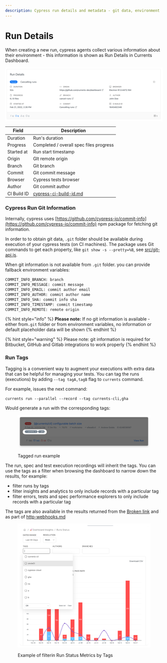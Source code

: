 ```yaml
---
description: Cypress run details and metadata - git data, environment
---
```


# Run Details

When creating a new run, cypress agents collect various information about their environment - this information is shown as Run Details in Currents Dashboard.

![Cypress run details example](../.gitbook/assets/cypress-run-details.png)

| Field       | Description                                                          |
| ----------- | -------------------------------------------------------------------- |
| Duration    | Run's duration                                                       |
| Progress    | Completed / overall spec files progress                              |
| Started at  | Run start timestamp                                                  |
| Origin      | GIt remote origin                                                    |
| Branch      | Git branch                                                           |
| Commit      | Git commit message                                                   |
| Browser     | Cypress tests browser                                                |
| Author      | Git commit author                                                    |
| CI Build ID | [cypress-ci-build-id.md](../guides/cypress-ci-build-id.md "mention") |

### Cypress Run Git Information

Internally, cypress uses [https://github.com/cypress-io/commit-info](https://github.com/cypress-io/commit-info) npm package for fetching git information.

In order to to obtain git data, `.git` folder should be available during execution of your cypress tests (on CI machines). The package uses Git commands to get each property, like `git show -s --pretty=%B`, see [src/git-api.js](https://github.com/cypress-io/commit-info/blob/master/src/git-api.js).&#x20;

When git information is not available from `.git` folder. you can provide fallback  environment variables:

```
COMMIT_INFO_BRANCH: branch
COMMIT_INFO_MESSAGE: commit message
COMMIT_INFO_EMAIL: commit author email
COMMIT_INFO_AUTHOR: commit author name
COMMIT_INFO_SHA: commit info sha
COMMIT_INFO_TIMESTAMP: commit timestamp
COMMIT_INFO_REMOTE: remote origin
```

{% hint style="info" %}
**Please note:** If no git information is available - either from`.git` folder or from environment variables, no information or default placeholder data will be shown&#x20;
{% endhint %}

{% hint style="warning" %}
Please note: git information is required for Bitbucket, GitHub and Gitlab integrations to work properly
{% endhint %}

### Run Tags

Tagging is a convenient way to augment your executions with extra data that can be helpful for managing your tests. You can tag the runs (executions) by adding `--tag tagA,tagB` flag to `currents` command.

For example, issues the next command:

```
currents run --parallel --record --tag currents-cli,gha 
```

Would generate a run with the corresponding tags:

<figure><img src="../.gitbook/assets/currents-2023-03-03-14.14.26@2x.png" alt=""><figcaption><p>Tagged run example</p></figcaption></figure>

The run, spec and test execution recordings will inherit the tags. You can use the tags as a filter when browsing the dashboard to narrow down the results, for example:

* filter runs by tags
* filter insights and analytics to only include records with a particular tag
* filter errors, tests and spec performance explorers to only include records with a particular tag

The tags are also available in the results returned from the [Broken link](broken-reference "mention") and as part of [http-webhooks.md](../integrations/http-webhooks.md "mention")

<figure><img src="../.gitbook/assets/currents-2023-03-03-14.21.10@2x.png" alt=""><figcaption><p>Example of filterin Run Status Metrics by Tags</p></figcaption></figure>
